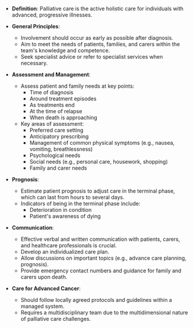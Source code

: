 - **Definition**: Palliative care is the active holistic care for individuals with advanced, progressive illnesses.

- **General Principles**:
  - Involvement should occur as early as possible after diagnosis.
  - Aim to meet the needs of patients, families, and carers within the team's knowledge and competence.
  - Seek specialist advice or refer to specialist services when necessary.

- **Assessment and Management**:
  - Assess patient and family needs at key points:
    - Time of diagnosis
    - Around treatment episodes
    - As treatments end
    - At the time of relapse
    - When death is approaching
  - Key areas of assessment:
    - Preferred care setting
    - Anticipatory prescribing
    - Management of common physical symptoms (e.g., nausea, vomiting, breathlessness)
    - Psychological needs
    - Social needs (e.g., personal care, housework, shopping)
    - Family and carer needs

- **Prognosis**:
  - Estimate patient prognosis to adjust care in the terminal phase, which can last from hours to several days.
  - Indicators of being in the terminal phase include:
    - Deterioration in condition
    - Patient's awareness of dying

- **Communication**:
  - Effective verbal and written communication with patients, carers, and healthcare professionals is crucial.
  - Develop an individualized care plan.
  - Allow discussions on important topics (e.g., advance care planning, prognosis).
  - Provide emergency contact numbers and guidance for family and carers upon death.

- **Care for Advanced Cancer**:
  - Should follow locally agreed protocols and guidelines within a managed system.
  - Requires a multidisciplinary team due to the multidimensional nature of palliative care challenges.